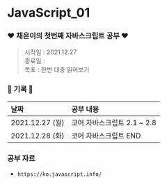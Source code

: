 # JavaScript_01

### ❤ 채은이의 첫번째 자바스크립트 공부 ❤

> 시작일 : 2021.12.27  
> 종료일 :  
> 목표 : 한번 대충 읽어보기

### 🖤 기록 🖤

| 날짜            | 공부 내용                   |
| :-------------- | :-------------------------- |
| 2021.12.27 (월) | 코어 자바스크립트 2.1 ~ 2.8 |
| 2021.12.28 (화) | 코어 자바스크립트 END       |

### 공부 자료

- `https://ko.javascript.info/`
